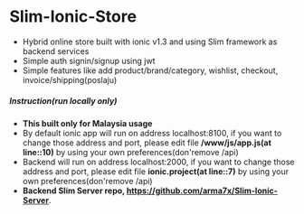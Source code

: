 # Slim-Ionic-Store
* Hybrid online store built with ionic v1.3 and using Slim framework as backend services
* Simple auth signin/signup using jwt
* Simple features like add product/brand/category, wishlist, checkout, invoice/shipping(poslaju)

##### Instruction(run locally only)
* **This built only for Malaysia usage**
* By default ionic app will run on address localhost:8100, if you want to change those address and port, please edit file **/www/js/app.js(at line::10)** by using your own preferences(don'remove /api)
* Backend will run on address localhost:2000, if you want to change those address and port, please edit file **ionic.project(at line::7)** by using your own preferences(don'remove /api)
* **Backend Slim Server repo, https://github.com/arma7x/Slim-Ionic-Server**.

